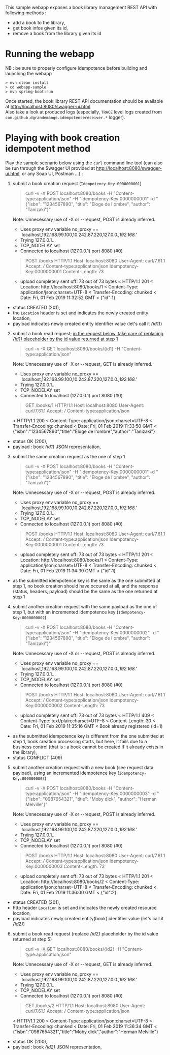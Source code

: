 This sample webapp exposes a book library management REST API with following methods :  
* add a book to the library,
* get book infos given its id,
* remove a book from the library given its id

# Running the webapp
NB : be sure to properly configure idempotence before building and launching the webapp

	> mvn clean install 
	> cd webapp-sample
	> mvn spring-boot:run

Once started, the book library REST API documentation should be available at <http://localhost:8080/swagger-ui.html>  
Also take a look at produced logs (especially, `TRACE` level logs created from `com.github.dgrandemange.idempotencereceiver.*` logger).  

# Playing with book creation idempotent method
Play the sample scenario below using the `curl` command line tool (can also be run through the Swagger UI provided at <http://localhost:8080/swagger-ui.html>, or any Soap UI, Postman ...) :

1) submit a book creation request (`Idempotency-Key:0000000001`)

	> curl -v -X POST localhost:8080/books -H "Content-type:application/json" -H "Idempotency-Key:0000000001" -d "{\"isbn\": \"1234567890\", \"title\": \"Eloge de l'ombre\", \"author\": \"Tanizaki\"}"

	Note: Unnecessary use of -X or --request, POST is already inferred.
	* Uses proxy env variable no_proxy == 'localhost,192.168.99.100,10.242.87.220,127.0.0.*,192.168.*'
	*   Trying 127.0.0.1...
	* TCP_NODELAY set
	* Connected to localhost (127.0.0.1) port 8080 (#0)
	> POST /books HTTP/1.1
	> Host: localhost:8080
	> User-Agent: curl/7.61.1
	> Accept: */*
	> Content-type:application/json
	> Idempotency-Key:0000000001
	> Content-Length: 73
	>
	* upload completely sent off: 73 out of 73 bytes
	< HTTP/1.1 201
	< Location: http://localhost:8080/books/1
	< Content-Type: application/json;charset=UTF-8
	< Transfer-Encoding: chunked
	< Date: Fri, 01 Feb 2019 11:32:52 GMT
	<
	{"id":1}

* status CREATED (201), 
* the `Location` header is set and indicates the newly created entity location,
* payload indicates newly created entity identifier value (let's call it _{id1}_)

2) submit a book read request; <u>in the request below, take care of replacing _{id1}_ placeholder by the id value returned at step 1</u>

	> curl -v -X GET localhost:8080/books/{id1} -H "Content-type:application/json"

	Note: Unnecessary use of -X or --request, GET is already inferred.
	* Uses proxy env variable no_proxy == 'localhost,192.168.99.100,10.242.87.220,127.0.0.*,192.168.*'
	*   Trying 127.0.0.1...
	* TCP_NODELAY set
	* Connected to localhost (127.0.0.1) port 8080 (#0)
	> GET /books/1 HTTP/1.1
	> Host: localhost:8080
	> User-Agent: curl/7.61.1
	> Accept: */*
	> Content-type:application/json
	>
	< HTTP/1.1 200
	< Content-Type: application/json;charset=UTF-8
	< Transfer-Encoding: chunked
	< Date: Fri, 01 Feb 2019 11:33:50 GMT
	<
	{"isbn":"1234567890","title":"Eloge de l'ombre","author":"Tanizaki"}

* status OK (200), 
* payload : book _{id1}_ JSON representation,

3) submit the same creation request as the one of step 1 
	
	> curl -v -X POST localhost:8080/books -H "Content-type:application/json" -H "Idempotency-Key:0000000001" -d "{\"isbn\": \"1234567890\", \"title\": \"Eloge de l'ombre\", \"author\": \"Tanizaki\"}"

	Note: Unnecessary use of -X or --request, POST is already inferred.
	* Uses proxy env variable no_proxy == 'localhost,192.168.99.100,10.242.87.220,127.0.0.*,192.168.*'
	*   Trying 127.0.0.1...
	* TCP_NODELAY set
	* Connected to localhost (127.0.0.1) port 8080 (#0)
	> POST /books HTTP/1.1
	> Host: localhost:8080
	> User-Agent: curl/7.61.1
	> Accept: */*
	> Content-type:application/json
	> Idempotency-Key:0000000001
	> Content-Length: 73
	>
	* upload completely sent off: 73 out of 73 bytes
	< HTTP/1.1 201
	< Location: http://localhost:8080/books/1
	< Content-Type: application/json;charset=UTF-8
	< Transfer-Encoding: chunked
	< Date: Fri, 01 Feb 2019 11:34:30 GMT
	<
	{"id":1}

* as the submitted idempotence key is the same as the one submitted at step 1, no book creation should have occured at all, and the response (status, headers, payload) should be the same as the one returned at step 1

4) submit another creation request with the same payload as the one of step 1, but with an incremented idempotence key (`Idempotency-Key:0000000002`)
	
	> curl -v -X POST localhost:8080/books -H "Content-type:application/json" -H "Idempotency-Key:0000000002" -d "{\"isbn\": \"1234567890\", \"title\": \"Eloge de l'ombre\", \"author\": \"Tanizaki\"}"

	Note: Unnecessary use of -X or --request, POST is already inferred.
	* Uses proxy env variable no_proxy == 'localhost,192.168.99.100,10.242.87.220,127.0.0.*,192.168.*'
	*   Trying 127.0.0.1...
	* TCP_NODELAY set
	* Connected to localhost (127.0.0.1) port 8080 (#0)
	> POST /books HTTP/1.1
	> Host: localhost:8080
	> User-Agent: curl/7.61.1
	> Accept: */*
	> Content-type:application/json
	> Idempotency-Key:0000000002
	> Content-Length: 73
	>
	* upload completely sent off: 73 out of 73 bytes
	< HTTP/1.1 409
	< Content-Type: text/plain;charset=UTF-8
	< Content-Length: 30
	< Date: Fri, 01 Feb 2019 11:35:16 GMT
	<
	Book already registered (id=1)

* as the submitted idempotence key is different from the one submitted at step 1, book creation processing starts, but here, it fails due to a business control (that is : a book cannot be created if it already exists in the library),
* status CONFLICT (409)

5) submit another creation request with a new book (see request data payload), using an incremented idempotence key (`Idempotency-Key:0000000003`)
	
	> curl -v -X POST localhost:8080/books -H "Content-type:application/json" -H "Idempotency-Key:0000000003" -d "{\"isbn\": \"0987654321\", \"title\": \"Moby dick\", \"author\": \"Herman Melville\"}"

	Note: Unnecessary use of -X or --request, POST is already inferred.
	* Uses proxy env variable no_proxy == 'localhost,192.168.99.100,10.242.87.220,127.0.0.*,192.168.*'
	*   Trying 127.0.0.1...
	* TCP_NODELAY set
	* Connected to localhost (127.0.0.1) port 8080 (#0)
	> POST /books HTTP/1.1
	> Host: localhost:8080
	> User-Agent: curl/7.61.1
	> Accept: */*
	> Content-type:application/json
	> Idempotency-Key:0000000003
	> Content-Length: 73
	>
	* upload completely sent off: 73 out of 73 bytes
	< HTTP/1.1 201
	< Location: http://localhost:8080/books/2
	< Content-Type: application/json;charset=UTF-8
	< Transfer-Encoding: chunked
	< Date: Fri, 01 Feb 2019 11:36:00 GMT
	<
	{"id":2}

* status CREATED (201), 
* http header `Location` is set and indicates the newly created resource location,
* payload indicates newly created entity(book) identifier value (let's call it _{id2}_)

6) submit a book read request (replace _{id2}_ placeholder by the id value returned at step 5)

	> curl -v -X GET localhost:8080/books/{id2} -H "Content-type:application/json"
	
	Note: Unnecessary use of -X or --request, GET is already inferred.
	* Uses proxy env variable no_proxy == 'localhost,192.168.99.100,10.242.87.220,127.0.0.*,192.168.*'
	*   Trying 127.0.0.1...
	* TCP_NODELAY set
	* Connected to localhost (127.0.0.1) port 8080 (#0)
	> GET /books/2 HTTP/1.1
	> Host: localhost:8080
	> User-Agent: curl/7.61.1
	> Accept: */*
	> Content-type:application/json
	>
	< HTTP/1.1 200
	< Content-Type: application/json;charset=UTF-8
	< Transfer-Encoding: chunked
	< Date: Fri, 01 Feb 2019 11:36:34 GMT
	<
	{"isbn":"0987654321","title":"Moby dick","author":"Herman Melville"}

* status OK (200), 
* payload : book _{id2}_ JSON representation,